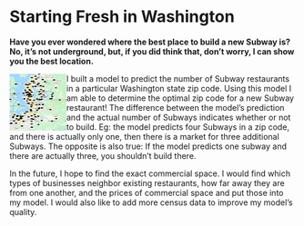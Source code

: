 # Starting Fresh in Washington

**Have you ever wondered where the best place to build a new Subway is? No, it’s not underground, but, if you did think that, don’t worry, I can show you the best location.**


<img align="left" width="100" height="100" src="subway_readme_picture.png">
<p>I built a model to predict the number of Subway restaurants in a particular Washington state zip code. Using this model I am able to determine the optimal zip code for a new Subway restaurant! The difference between the model’s prediction and the actual number of Subways indicates whether or not to build. Eg: the model predicts four Subways in a zip code, and there is actually only one, then there is a market for three additional Subways. The opposite is also true: If the model predicts one subway and there are actually three, you shouldn’t build there.</p> <p> In the future, I hope to find the exact commercial space. I would find which types of businesses neighbor existing restaurants, how far away they are from one another, and the prices of commercial space and put those into my model. I would also like to add more census data to improve my model’s quality. </p> 
